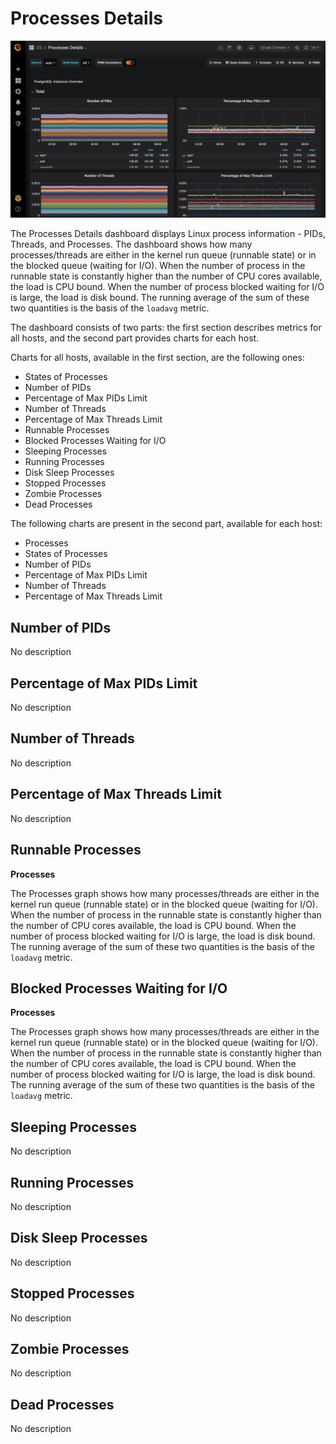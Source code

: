 # Processes Details

![!image](../../_images/PMM_Processes_Details.jpg)

The Processes Details dashboard displays Linux process information - PIDs, Threads, and Processes.  The dashboard shows how many processes/threads are either in the kernel run queue (runnable state) or in the blocked queue (waiting for I/O). When the number of process in the runnable state is constantly higher than the number of CPU cores available, the load is CPU bound. When the number of process blocked waiting for I/O is large, the load is disk bound. The running average of the sum of these two quantities is the basis of the `loadavg` metric.

The dashboard consists of two parts: the first section describes metrics for all hosts, and the second part provides charts for each host.

Charts for all hosts, available in the first section, are the following ones:

* States of Processes
* Number of PIDs
* Percentage of Max PIDs Limit
* Number of Threads
* Percentage of Max Threads Limit
* Runnable Processes
* Blocked Processes Waiting for I/O
* Sleeping Processes
* Running Processes
* Disk Sleep Processes
* Stopped Processes
* Zombie Processes
* Dead Processes

The following charts are present in the second part, available for each host:

* Processes
* States of Processes
* Number of PIDs
* Percentage of Max PIDs Limit
* Number of Threads
* Percentage of Max Threads Limit

## Number of PIDs

No description

## Percentage of Max PIDs Limit

No description

## Number of Threads

No description

## Percentage of Max Threads Limit

No description

## Runnable Processes

**Processes**

The Processes graph shows how many processes/threads are either in the kernel run queue (runnable state) or in the blocked queue (waiting for I/O).  When the number of process in the runnable state is constantly higher than the number of CPU cores available, the load is CPU bound.  When the number of process blocked waiting for I/O is large, the load is disk bound.  The running average of the sum of these two quantities is the basis of the `loadavg` metric.

## Blocked Processes Waiting for I/O

**Processes**

The Processes graph shows how many processes/threads are either in the kernel run queue (runnable state) or in the blocked queue (waiting for I/O).  When the number of process in the runnable state is constantly higher than the number of CPU cores available, the load is CPU bound.  When the number of process blocked waiting for I/O is large, the load is disk bound.  The running average of the sum of these two quantities is the basis of the `loadavg` metric.

## Sleeping Processes

No description

## Running Processes

No description

## Disk Sleep Processes

No description

## Stopped Processes

No description

## Zombie Processes

No description

## Dead Processes

No description
